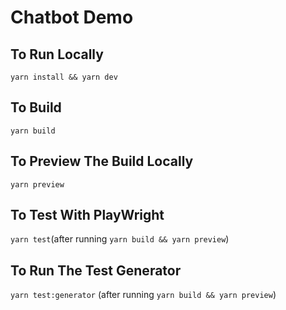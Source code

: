 # Chatbot Demo

## To Run Locally 
`yarn install && yarn dev` 

## To Build 
`yarn build` 

## To Preview The Build Locally
`yarn preview`

## To Test With PlayWright 
`yarn test`(after running `yarn build && yarn preview`)

## To Run The Test Generator
`yarn test:generator` (after running `yarn build && yarn preview`)
